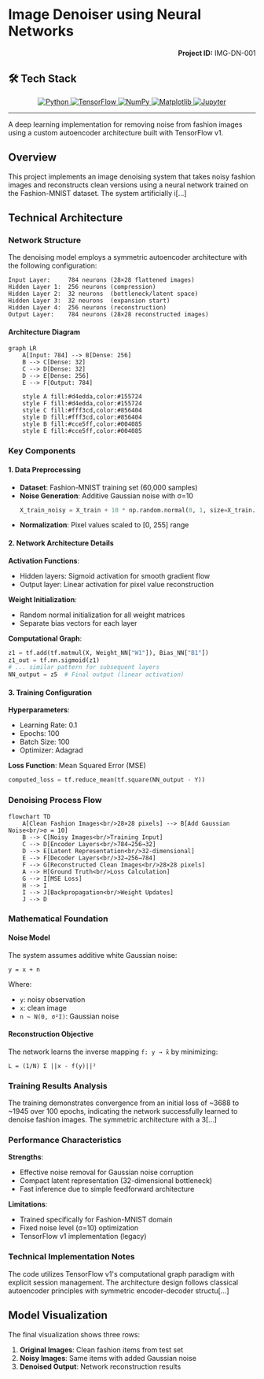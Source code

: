 # Image Denoiser using Neural Networks

<!-- Project ID for reference -->
<p align="right"><b>Project ID:</b> IMG-DN-001</p>

## 🛠️ Tech Stack

<p align="center">
  <a href="https://www.python.org/" target="_blank">
    <img src="https://img.shields.io/badge/Python-3776AB?style=for-the-badge&logo=python&logoColor=white" alt="Python"/>
  </a>
  <a href="https://www.tensorflow.org/" target="_blank">
    <img src="https://img.shields.io/badge/TensorFlow-FF6F00?style=for-the-badge&logo=tensorflow&logoColor=white" alt="TensorFlow"/>
  </a>
  <a href="https://numpy.org/" target="_blank">
    <img src="https://img.shields.io/badge/Numpy-013243?style=for-the-badge&logo=numpy&logoColor=white" alt="NumPy"/>
  </a>
  <a href="https://matplotlib.org/" target="_blank">
    <img src="https://img.shields.io/badge/Matplotlib-11557C?style=for-the-badge&logo=matplotlib&logoColor=white" alt="Matplotlib"/>
  </a>
  <a href="https://jupyter.org/" target="_blank">
    <img src="https://img.shields.io/badge/Jupyter-F37626?style=for-the-badge&logo=jupyter&logoColor=white" alt="Jupyter"/>
  </a>
</p>

---

A deep learning implementation for removing noise from fashion images using a custom autoencoder architecture built with TensorFlow v1.

## Overview

This project implements an image denoising system that takes noisy fashion images and reconstructs clean versions using a neural network trained on the Fashion-MNIST dataset. The system artificially i[...]

## Technical Architecture

### Network Structure

The denoising model employs a symmetric autoencoder architecture with the following configuration:

```
Input Layer:     784 neurons (28×28 flattened images)
Hidden Layer 1:  256 neurons (compression)
Hidden Layer 2:  32 neurons  (bottleneck/latent space)
Hidden Layer 3:  32 neurons  (expansion start)
Hidden Layer 4:  256 neurons (reconstruction)
Output Layer:    784 neurons (28×28 reconstructed images)
```

#### Architecture Diagram

```mermaid
graph LR
    A[Input: 784] --> B[Dense: 256]
    B --> C[Dense: 32]
    C --> D[Dense: 32]
    D --> E[Dense: 256]
    E --> F[Output: 784]

    style A fill:#d4edda,color:#155724
    style F fill:#d4edda,color:#155724
    style C fill:#fff3cd,color:#856404
    style D fill:#fff3cd,color:#856404
    style B fill:#cce5ff,color:#004085
    style E fill:#cce5ff,color:#004085
```

### Key Components

#### 1. Data Preprocessing
- **Dataset**: Fashion-MNIST training set (60,000 samples)
- **Noise Generation**: Additive Gaussian noise with σ=10
  ```python
  X_train_noisy = X_train + 10 * np.random.normal(0, 1, size=X_train.shape)
  ```
- **Normalization**: Pixel values scaled to [0, 255] range

#### 2. Network Architecture Details

**Activation Functions**:
- Hidden layers: Sigmoid activation for smooth gradient flow
- Output layer: Linear activation for pixel value reconstruction

**Weight Initialization**:
- Random normal initialization for all weight matrices
- Separate bias vectors for each layer

**Computational Graph**:
```python
z1 = tf.add(tf.matmul(X, Weight_NN["W1"]), Bias_NN["B1"])
z1_out = tf.nn.sigmoid(z1)
# ... similar pattern for subsequent layers
NN_output = z5  # Final output (linear activation)
```

#### 3. Training Configuration

**Hyperparameters**:
- Learning Rate: 0.1
- Epochs: 100
- Batch Size: 100
- Optimizer: Adagrad

**Loss Function**: Mean Squared Error (MSE)
```python
computed_loss = tf.reduce_mean(tf.square(NN_output - Y))
```

### Denoising Process Flow

```mermaid
flowchart TD
    A[Clean Fashion Images<br/>28×28 pixels] --> B[Add Gaussian Noise<br/>σ = 10]
    B --> C[Noisy Images<br/>Training Input]
    C --> D[Encoder Layers<br/>784→256→32]
    D --> E[Latent Representation<br/>32-dimensional]
    E --> F[Decoder Layers<br/>32→256→784]
    F --> G[Reconstructed Clean Images<br/>28×28 pixels]
    A --> H[Ground Truth<br/>Loss Calculation]
    G --> I[MSE Loss]
    H --> I
    I --> J[Backpropagation<br/>Weight Updates]
    J --> D
```

### Mathematical Foundation

#### Noise Model
The system assumes additive white Gaussian noise:
```
y = x + n
```
Where:
- `y`: noisy observation
- `x`: clean image
- `n ~ N(0, σ²I)`: Gaussian noise

#### Reconstruction Objective
The network learns the inverse mapping `f: y → x̂` by minimizing:
```
L = (1/N) Σ ||x - f(y)||²
```

### Training Results Analysis

The training demonstrates convergence from an initial loss of ~3688 to ~1945 over 100 epochs, indicating the network successfully learned to denoise fashion images. The symmetric architecture with a 3[...]

### Performance Characteristics

**Strengths**:
- Effective noise removal for Gaussian noise corruption
- Compact latent representation (32-dimensional bottleneck)
- Fast inference due to simple feedforward architecture

**Limitations**:
- Trained specifically for Fashion-MNIST domain
- Fixed noise level (σ=10) optimization
- TensorFlow v1 implementation (legacy)

### Technical Implementation Notes

The code utilizes TensorFlow v1's computational graph paradigm with explicit session management. The architecture design follows classical autoencoder principles with symmetric encoder-decoder structu[...]

## Model Visualization

The final visualization shows three rows:
1. **Original Images**: Clean fashion items from test set
2. **Noisy Images**: Same items with added Gaussian noise
3. **Denoised Output**: Network reconstruction results

